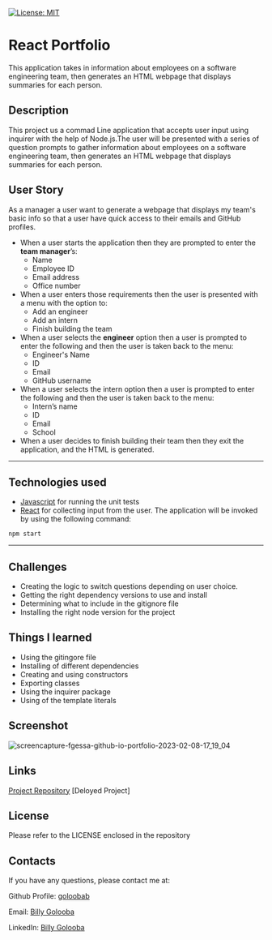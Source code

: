[![License: MIT](https://img.shields.io/badge/License-MIT-yellow.svg)](https://opensource.org/licenses/MIT)
# React Portfolio

This application takes in information about employees on a software engineering team, then generates an HTML webpage that displays summaries for each person.

## Description

This project us a commad Line application that accepts user input using inquirer with the help of Node.js.The user will be presented with a series of question prompts to gather information about employees on a software engineering team, then generates an HTML webpage that displays summaries for each person. 

## User Story

As a manager a user want to generate a webpage that displays my team's basic info so that a user have quick access to their emails and GitHub profiles.

  * When a user starts the application then they are prompted to enter the **team manager**’s:
    * Name
    * Employee ID
    * Email address
    * Office number
  * When a user enters those requirements then the user is presented with a menu with the option to:
    * Add an engineer
    * Add an intern 
    * Finish building the team
  * When a user selects the **engineer** option then a user is prompted to enter the following and then the user is taken back to the menu:
    * Engineer's Name
    * ID
    * Email
    * GitHub username
  * When a user selects the intern option then a user is prompted to enter the following and then the user is taken back to the menu:
    * Intern’s name
    * ID
    * Email
    * School
  * When a user decides to finish building their team then they exit the application, and the HTML is generated.


---

## Technologies used

* [Javascript](https://www.npmjs.com/package/jest) for running the unit tests 
* [React](https://reactjs.org/) for collecting input from the user. 
The application will be invoked by using the following command:

```bash
npm start
```

---

## Challenges
* Creating the logic to switch questions depending on user choice. 
* Getting the right dependency versions to use and install
* Determining what to include in the gitignore file
* Installing the right node version for the project

## Things I learned 
* Using the gitingore file
* Installing of different dependencies
* Creating and using constructors
* Exporting classes
* Using the inquirer package
* Using of the template literals

## Screenshot
![screencapture-fgessa-github-io-portfolio-2023-02-08-17_19_04](https://user-images.githubusercontent.com/26630637/217604645-551a9619-d1d5-4c39-9598-226ed6f2f401.png)


## Links
[Project Repository](https://github.com/goloobab/react-portfolio)
[Deloyed Project]

## License 
Please refer to the LICENSE enclosed in the repository

## Contacts

If you have any questions, please contact me at: 
 
  Github Profile: [goloobab](https://github.com/goloobab/)  

  Email: [Billy Golooba](mailto:goloobab@gmail.com) 

  LinkedIn: [ Billy Golooba ](https://linkedin.com/in/goloobab)
